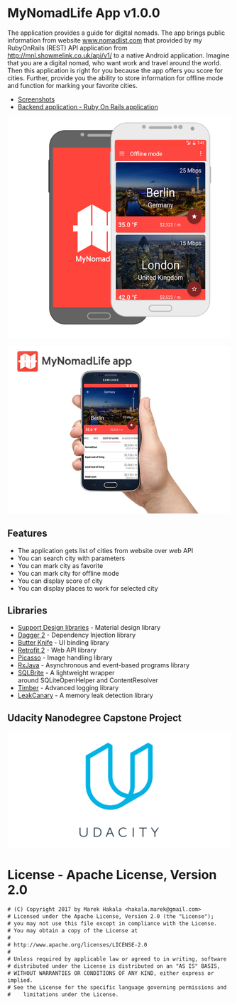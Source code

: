 # MyNomadLife App v1.0.0

The application provides a guide for digital nomads. The app brings public information from website www.nomadlist.com that provided by my RubyOnRails (REST) API application from http://mnl.showmelink.co.uk/api/v1/ to a native Android application. Imagine that you are a digital nomad, who want work and travel around the world. Then this application is right for you because the app offers you score for cities. Further, provide you the ability to store information for offline mode and function for marking your favorite cities.

* [Screenshots](Screenshots/)
* [Backend application - Ruby On Rails application](https://github.com/marekhakala/mynomadlife-api)

![MyNomadLife App Logo](images/first_image.png)

![MyNomadLife App Logo](images/second_image.png)

## Features

 * The application gets list of cities from website over web API
 * You can search city with parameters
 * You can mark city as favorite
 * You can mark city for offline mode
 * You can display score of city
 * You can display places to work for selected city

## Libraries
 * [Support Design libraries](https://developer.android.com/topic/libraries/support-library/features.html) - Material design library
 * [Dagger 2](http://google.github.io/dagger/) - Dependency Injection library
 * [Butter Knife](http://jakewharton.github.io/butterknife/) - UI binding library
 * [Retrofit 2](http://square.github.io/retrofit/) - Web API library
 * [Picasso](http://square.github.io/picasso/) - Image handling library
 * [RxJava](https://github.com/ReactiveX/RxJava) - Asynchronous and event-based programs library
 * [SQLBrite](https://github.com/square/sqlbrite) - A lightweight wrapper around SQLiteOpenHelper and ContentResolver
 * [Timber](https://github.com/JakeWharton/timber) - Advanced logging library
 * [LeakCanary](https://github.com/square/leakcanary) - A memory leak detection library

## Udacity Nanodegree Capstone Project

![Udacity Nanodegree Capstone Project](images/udacity_logo.png)

 # License - Apache License, Version 2.0

 ```
 # (C) Copyright 2017 by Marek Hakala <hakala.marek@gmail.com>
 # Licensed under the Apache License, Version 2.0 (the "License");
 # you may not use this file except in compliance with the License.
 # You may obtain a copy of the License at
 #
 # http://www.apache.org/licenses/LICENSE-2.0
 #
 # Unless required by applicable law or agreed to in writing, software
 # distributed under the License is distributed on an "AS IS" BASIS,
 # WITHOUT WARRANTIES OR CONDITIONS OF ANY KIND, either express or implied.
 # See the License for the specific language governing permissions and
 #    limitations under the License.
 ```
